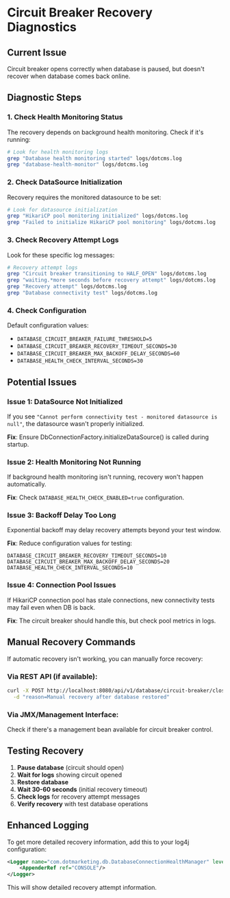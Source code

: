 # Circuit Breaker Recovery Diagnostics

## Current Issue
Circuit breaker opens correctly when database is paused, but doesn't recover when database comes back online.

## Diagnostic Steps

### 1. Check Health Monitoring Status
The recovery depends on background health monitoring. Check if it's running:

```bash
# Look for health monitoring logs
grep "Database health monitoring started" logs/dotcms.log
grep "database-health-monitor" logs/dotcms.log
```

### 2. Check DataSource Initialization
Recovery requires the monitored datasource to be set:

```bash
# Look for datasource initialization
grep "HikariCP pool monitoring initialized" logs/dotcms.log
grep "Failed to initialize HikariCP pool monitoring" logs/dotcms.log
```

### 3. Check Recovery Attempt Logs
Look for these specific log messages:

```bash
# Recovery attempt logs
grep "Circuit breaker transitioning to HALF_OPEN" logs/dotcms.log
grep "waiting.*more seconds before recovery attempt" logs/dotcms.log
grep "Recovery attempt" logs/dotcms.log
grep "Database connectivity test" logs/dotcms.log
```

### 4. Check Configuration
Default configuration values:
- `DATABASE_CIRCUIT_BREAKER_FAILURE_THRESHOLD=5`
- `DATABASE_CIRCUIT_BREAKER_RECOVERY_TIMEOUT_SECONDS=30`
- `DATABASE_CIRCUIT_BREAKER_MAX_BACKOFF_DELAY_SECONDS=60`
- `DATABASE_HEALTH_CHECK_INTERVAL_SECONDS=30`

## Potential Issues

### Issue 1: DataSource Not Initialized
If you see `"Cannot perform connectivity test - monitored datasource is null"`, the datasource wasn't properly initialized.

**Fix**: Ensure DbConnectionFactory.initializeDataSource() is called during startup.

### Issue 2: Health Monitoring Not Running
If background health monitoring isn't running, recovery won't happen automatically.

**Fix**: Check `DATABASE_HEALTH_CHECK_ENABLED=true` configuration.

### Issue 3: Backoff Delay Too Long
Exponential backoff may delay recovery attempts beyond your test window.

**Fix**: Reduce configuration values for testing:
```properties
DATABASE_CIRCUIT_BREAKER_RECOVERY_TIMEOUT_SECONDS=10
DATABASE_CIRCUIT_BREAKER_MAX_BACKOFF_DELAY_SECONDS=20
DATABASE_HEALTH_CHECK_INTERVAL_SECONDS=10
```

### Issue 4: Connection Pool Issues
If HikariCP connection pool has stale connections, new connectivity tests may fail even when DB is back.

**Fix**: The circuit breaker should handle this, but check pool metrics in logs.

## Manual Recovery Commands

If automatic recovery isn't working, you can manually force recovery:

### Via REST API (if available):
```bash
curl -X POST http://localhost:8080/api/v1/database/circuit-breaker/close \
  -d "reason=Manual recovery after database restored"
```

### Via JMX/Management Interface:
Check if there's a management bean available for circuit breaker control.

## Testing Recovery

1. **Pause database** (circuit should open)
2. **Wait for logs** showing circuit opened
3. **Restore database** 
4. **Wait 30-60 seconds** (initial recovery timeout)
5. **Check logs** for recovery attempt messages
6. **Verify recovery** with test database operations

## Enhanced Logging

To get more detailed recovery information, add this to your log4j configuration:

```xml
<Logger name="com.dotmarketing.db.DatabaseConnectionHealthManager" level="DEBUG" additivity="false">
    <AppenderRef ref="CONSOLE"/>
</Logger>
```

This will show detailed recovery attempt information.